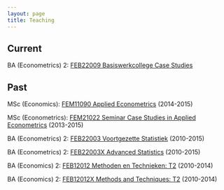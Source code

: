 ```yaml
---
layout: page
title: Teaching
---
```



Current
------

BA (Econometrics) 2: [FEB22009 Basiswerkcollege Case Studies](https://courses.eur.nl/#/2014-2015/detail/FEB22009)



Past
----

MSc (Economics): [FEM11090 Applied Econometrics](https://courses.eur.nl/#/2015-2016/detail/FEM11090) (2014-2015)

MSc (Econometrics): [FEM21022 Seminar Case Studies in Applied Econometrics](https://courses.eur.nl/#/2015-2016/detail/FEM21022) (2013-2015)

BA (Econometrics) 2: [FEB22003 Voortgezette Statistiek](https://courses.eur.nl/#/2014-2015/detail/FEB22003) (2010-2015)

BA (Econometrics) 2: [FEB22003X Advanced Statistics](https://courses.eur.nl/#/2014-2015/detail/FEB22003X) (2010-2015)

BA (Economics) 2: [FEB12012 Methoden en Technieken: T2](http://ese.sin-online.nl/studiegids/history.html?action2=show_course&course=FEB12012-13) (2010-2014)

BA (Economics) 2: [FEB12012X Methods and Techniques: T2](http://ese.sin-online.nl/studiegids/history.html?action2=show_course&course=FEB12012X-13) (2010-2014)
